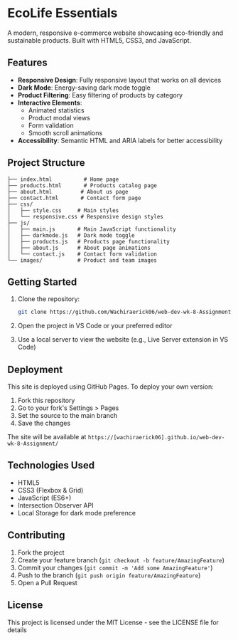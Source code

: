# EcoLife Essentials

A modern, responsive e-commerce website showcasing eco-friendly and sustainable products. Built with HTML5, CSS3, and JavaScript.

## Features

- **Responsive Design**: Fully responsive layout that works on all devices
- **Dark Mode**: Energy-saving dark mode toggle
- **Product Filtering**: Easy filtering of products by category
- **Interactive Elements**: 
  - Animated statistics
  - Product modal views
  - Form validation
  - Smooth scroll animations
- **Accessibility**: Semantic HTML and ARIA labels for better accessibility

## Project Structure

```
├── index.html          # Home page
├── products.html       # Products catalog page
├── about.html         # About us page
├── contact.html       # Contact form page
├── css/
│   ├── style.css     # Main styles
│   └── responsive.css # Responsive design styles
├── js/
│   ├── main.js       # Main JavaScript functionality
│   ├── darkmode.js   # Dark mode toggle
│   ├── products.js   # Products page functionality
│   ├── about.js      # About page animations
│   └── contact.js    # Contact form validation
└── images/           # Product and team images
```

## Getting Started

1. Clone the repository:
   ```bash
   git clone https://github.com/Wachiraerick06/web-dev-wk-8-Assignment.git
   ```

2. Open the project in VS Code or your preferred editor

3. Use a local server to view the website (e.g., Live Server extension in VS Code)

## Deployment

This site is deployed using GitHub Pages. To deploy your own version:

1. Fork this repository
2. Go to your fork's Settings > Pages
3. Set the source to the main branch
4. Save the changes

The site will be available at `https://[wachiraerick06].github.io/web-dev-wk-8-Assignment/`

## Technologies Used

- HTML5
- CSS3 (Flexbox & Grid)
- JavaScript (ES6+)
- Intersection Observer API
- Local Storage for dark mode preference

## Contributing

1. Fork the project
2. Create your feature branch (`git checkout -b feature/AmazingFeature`)
3. Commit your changes (`git commit -m 'Add some AmazingFeature'`)
4. Push to the branch (`git push origin feature/AmazingFeature`)
5. Open a Pull Request

## License

This project is licensed under the MIT License - see the LICENSE file for details